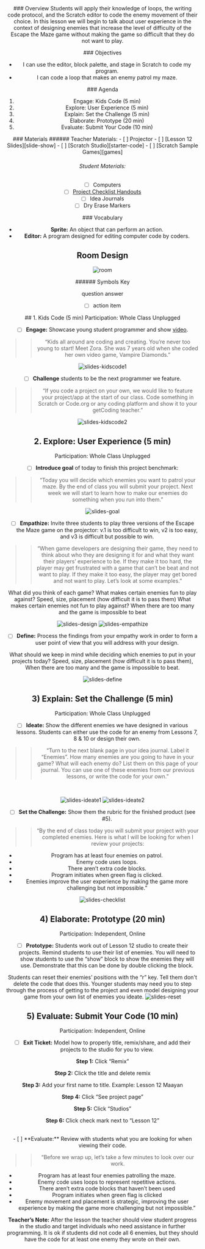 <header class='header' title='Strategic Enemies' subtitle='Lesson 12'/>

<notable>
<iconp src='/icons/activity.png'>### Overview</iconp>
Students will apply their knowledge of loops, the writing code protocol, and the Scratch editor to code the enemy movement of their choice. In this lesson we will begin to talk about user experience in the context of designing enemies that increase the level of difficulty of the Escape the Maze game without making the game so difficult that they do not want to play.

<iconp src='/icons/objectives.png'>### Objectives</iconp>
- I can use the editor, block palette, and stage in Scratch to code my program.
- I can code a loop that makes an enemy patrol my maze.

<iconp src='/icons/agenda.png'>### Agenda</iconp>
1. Engage: Kids Code (5 min)
1. Explore: User Experience (5 min)
1. Explain: Set the Challenge (5 min)
1. Elaborate: Prototype (20 min)
1. Evaluate: Submit Your Code (10 min)


<note>
<iconp src='/icons/materials.png'>### Materials</iconp>
###### Teacher Materials:
- [ ] Projector
- [ ] [Lesson 12 Slides][slide-show]
- [ ] [Scratch Studio][starter-code]
- [ ] [Scratch Sample Games][games]

###### Student Materials:
- [ ] Computers
- [ ] [Project Checklist Handouts][handout]
- [ ] Idea Journals
- [ ] Dry Erase Markers

<iconp src='/icons/vocab.png'>### Vocabulary</iconp>

- **Sprite:** An object that can perform an action.
- **Editor:** A program designed for editing computer code by coders.

</note>

## Room Design

![room](./images/desk-setup_online.png)


<note borderLeft='2px solid green' mt='2em'>
###### Symbols Key

<iconp ml='1.65em' type='question'>question</iconp>
<iconp ml='1.65em' type='answer'>answer</iconp>
- [ ] action item
</note>

<pagebreak/>
## 1. Kids Code (5 min)
Participation: Whole Class Unplugged

- [ ] **Engage:** Showcase young student programmer and show [video][video].

> > “Kids all around are coding and creating. You’re never too young to start! Meet Zora. She was 7 years old when she coded her own video game, Vampire Diamonds.”

<note>![slides-kidscode1](./images/slides-kidscode1.jpeg)</note>

- [ ] **Challenge** students to be the next programmer we feature.

> > “If you code a project on your own, we would like to feature your project/app at the start of our class. Code something in Scratch or Code.org or any coding platform and show it to your getCoding teacher.”

<note>![slides-kidscode2](./images/slides-kidscode2.jpeg)</note>

## 2. Explore: User Experience (5 min)
Participation: Whole Class Unplugged

- [ ] **Introduce goal** of today to finish this project benchmark:

> > “Today you will decide which enemies you want to patrol your maze. By the end of class you will submit your project. Next week we will start to learn how to make our enemies do something when you run into them.”

<note> ![slides-goal](./images/slides-goal.jpeg) </note>

- [ ] **Empathize:** Invite three students to play three versions of the Escape the Maze game on the projector: v.1 is too difficult to win, v2 is too easy, and v3 is difficult but possible to win.

> > “When game developers are designing their game, they need to think about who they are designing it for and what they want their players’ experience to be.  If they make it too hard, the player may get frustrated with a game that can’t be beat and not want to play. If they make it too easy, the player may get bored and not want to play. Let’s look at some examples.”

<iconp type='question'>What did you think of each game?</iconp>
<iconp type='question'>What makes certain enemies fun to play against?</iconp>
<iconp type='answer'>Speed, size, placement (how difficult it is to pass them)</iconp>
<iconp type='question'>What makes certain enemies not fun to play against?</iconp>
<iconp type='answer'>When there are too many and the game is impossible to beat</iconp>

<note> ![slides-design](./images/slides-design.jpeg)
![slides-empathize](./images/slides-empathize.jpeg) </note>


- [ ] **Define:** Process the findings from your empathy work in order to form a user point of view that you will address with your design.

<iconp type='question'>What should we keep in mind while deciding which enemies to put in your projects today?</iconp>
<iconp type='answer'>Speed, size, placement (how difficult it is to pass them), When there are too many and the game is impossible to beat.</iconp>

<note>![slides-define](./images/slides-define.jpeg)</note>

## 3) Explain: Set the Challenge (5 min)
Participation: Whole Class Unplugged

- [ ] **Ideate:** Show the different enemies we have designed in various lessons. Students can either use the code for an enemy from Lessons 7, 8 & 10 or design their own.

> > “Turn to the next blank page in your idea journal. Label it “Enemies”. How many enemies are you going to have in your game? What will each enemy do? List them on this page of your journal. You can use one of these enemies from our previous lessons, or write the code for your own.”

<br/>

<note>![slides-ideate1](./images/slides-ideate1.jpeg)
![slides-ideate2](./images/slides-ideate2.jpeg)
</note>

- [ ] **Set the Challenge:** Show them the rubric for the finished product (see #5).

> > “By the end of class today you will submit your project with your completed enemies. Here is what I will be looking for when I review your projects:
- Program has at least four enemies on patrol.
- Enemy code uses loops.
- There aren’t extra code blocks.
- Program initiates when green flag is clicked.
- Enemies improve the user experience by making the game more challenging but not impossible.”

<note>![slides-checklist](./images/slides-checklist.jpeg)</note>

## 4) Elaborate: Prototype (20 min)
Participation: Independent, Online

- [ ] **Prototype:** Students work out of Lesson 12 studio to create their projects. Remind students to use their list of enemies. You will need to show students to use the “show” block to show the enemies they will use. Demonstrate that this can be done by double clicking the block.

<note type="tip">Students  can reset their enemies’ positions with the “r” key. Tell them don't delete the code that does this. Younger students may need you to step through the process of getting to the project and even model designing your game from your own list of enemies you ideate.
![slides-reset](./images/slides-reset.jpeg)</note>

## 5) Evaluate: Submit Your Code (10 min)
Participation: Independent, Online

- [ ] **Exit Ticket:** Model how to properly title, remix/share, and add their projects to the studio for you to view.

**Step 1:** Click “Remix”

**Step 2:** Click the title and delete remix

**Step 3:** Add your first name to title.  Example: Lesson 12 Maayan

**Step 4:** Click “See project page”

**Step 5:** Click “Studios”

**Step 6:** Click check mark next to “Lesson 12”

<br/>
- [ ] **Evaluate:** Review with students what you are looking for when viewing their code.

> > “Before we wrap up, let’s take a few minutes to look over our work.
- Program has at least four enemies patrolling the maze.
- Enemy code uses loops to represent repetitive actions.
- There aren’t extra code blocks that haven’t been used
- Program initiates when green flag is clicked
- Enemy movement and placement is strategic, improving the user experience by making the game more challenging but not impossible.”

<note>**Teacher’s Note:** After the lesson the teacher should view student progress in the studio and target individuals who need assistance in further programming. It is ok if students did not code all 6 enemies, but they should have the code for at least one enemy they wrote on their own.</note>

</notable>

[slide-show]: https://docs.google.com/presentation/d/12rTQypYg6Uu9IdH9xTiW805XbIbeQ7gQvjcurvdlksE/edit?usp=sharing
[starter-code]: https://scratch.mit.edu/projects/140446409/#
[games]: https://scratch.mit.edu/studios/3714046/
[handout]: https://docs.google.com/document/d/1zRRcYYC3x9WjOi9JlQ2XyDq4CGB8bBCkixxZyBd-EiY/edit?usp=sharing
[video]: https://drive.google.com/file/d/0B2wBzr9vcXjPdEppeUN2aV9KbFk/view
